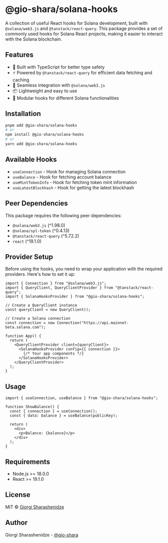 # @gio-shara/solana-hooks

A collection of useful React hooks for Solana development, built with `@solana/web3.js` and `@tanstack/react-query`. This package provides a set of commonly used hooks for Solana React projects, making it easier to interact with the Solana blockchain.

## Features

- 🚀 Built with TypeScript for better type safety
- ⚡️ Powered by `@tanstack/react-query` for efficient data fetching and caching
- 🔌 Seamless integration with `@solana/web3.js`
- 📦 Lightweight and easy to use
- 🧩 Modular hooks for different Solana functionalities

## Installation

```bash
pnpm add @gio-shara/solana-hooks
# or
npm install @gio-shara/solana-hooks
# or
yarn add @gio-shara/solana-hooks
```

## Available Hooks

- `useConnection` - Hook for managing Solana connection
- `useBalance` - Hook for fetching account balance
- `useMintTokenInfo` - Hook for fetching token mint information
- `useLatestBlockhash` - Hook for getting the latest blockhash

## Peer Dependencies

This package requires the following peer dependencies:

- `@solana/web3.js` (^1.98.0)
- `@solana/spl-token` (^0.4.13)
- `@tanstack/react-query` (^5.72.2)
- `react` (^19.1.0)

## Provider Setup

Before using the hooks, you need to wrap your application with the required providers. Here's how to set it up:

```tsx
import { Connection } from "@solana/web3.js";
import { QueryClient, QueryClientProvider } from "@tanstack/react-query";
import { SolanaHooksProvider } from "@gio-shara/solana-hooks";

// Create a QueryClient instance
const queryClient = new QueryClient();

// Create a Solana connection
const connection = new Connection("https://api.mainnet-beta.solana.com");

function App() {
  return (
    <QueryClientProvider client={queryClient}>
      <SolanaHooksProvider config={{ connection }}>
        {/* Your app components */}
      </SolanaHooksProvider>
    </QueryClientProvider>
  );
}
```

## Usage

```tsx
import { useConnection, useBalance } from "@gio-shara/solana-hooks";

function ShowBalance() {
  const { connection } = useConnection();
  const { data: balance } = useBalance(publicKey);

  return (
    <div>
      <p>Balance: {balance}</p>
    </div>
  );
}
```

## Requirements

- Node.js >= 18.0.0
- React >= 19.1.0

## License

MIT © [Giorgi Sharashenidze](https://www.gdapps.studio/)

## Author

Giorgi Sharashenidze - [@gio-shara](https://www.gdapps.studio/)
